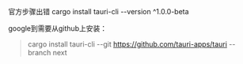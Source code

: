 
官方步骤出错
cargo install tauri-cli --version ^1.0.0-beta

google到需要从github上安装：
> cargo install tauri-cli --git https://github.com/tauri-apps/tauri --branch next

